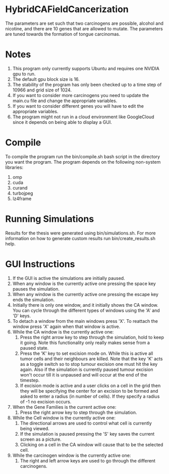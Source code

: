# HybridCAFieldCancerization

The parameters are set such that two carcinogens are possible, alcohol and nicotine, and there are 10
genes that are allowed to mutate. The parameters are tuned towards the formation
of tongue carcinomas.

# Notes
1. This program only currently supports Ubuntu and requires one NVIDIA gpu to run.
2. The default gpu block size is 16.
3. The stability of the program has only been checked up to a time step of 10966 and grid size of 1024.
4. If you want to consider more carcinogens you need to update the main.cu file and change the appropriate variables.
5. If you want to consider different genes you will have to edit the appropriate variables.
6. The program might not run in a cloud environment like GoogleCloud since it depends on being able to display a GUI.

# Compile
To compile the program run the bin/compile.sh bash script in the directory you want the program.
The program depends on the following non-system libraries:
1. omp
2. cuda
3. curand
4. turbojpeg
5. lz4frame

# Running Simulations
Results for the thesis were generated using bin/simulations.sh.
For more information on how to generate custom results run bin/create_results.sh help.

# GUI Instructions
1. If the GUI is active the simulations are initially paused.
2. When any window is the currently active one pressing the space key pauses the simulation.
3. When any window is the currently active one pressing the escape key ends the simulation.
4. Initially there is only one window, and it initially shows the CA window. You can cycle through the different types of
   windows using the 'A' and 'D' keys.
5. To detach a window from the main windows press 'X'. To reattach the window press 'X' again when that window is active.
6. While the CA window is the currently active one:
   1. Press the right arrow key to step through the simulation, hold to keep it going.
      Note this functionality only really makes sense from a paused state.
   2. Press the 'K' key to set excision mode on. While this is active all tumor cells and their neighbours are 
      killed. Note that the key 'K' acts as a toggle switch so to stop tumour excision one must hit the key again.
      Also if the simulation is currently paused tumour excision won't occur till it is unpaused and will occur at the end
      of the timestep.
   3. If excision mode is active and a user clicks on a cell in the grid then they will be specifying the center for an excision
      to be formed and asked to enter a radius (in number of cells). If they specify a radius of -1 no excision occurs.
7. When the Gene Families is the current active one:
   1. Press the right arrow key to step through the simulation.
8. While the Cell window is the currently active one:
   1. The directional arrows are used to control what cell is currently being viewed.
   2. If the simulation is paused pressing the 'S' key saves the current screen as a picture.
   3. Clicking on a cell in the CA window will cause that to be the selected cell.
9. While the carcinogen window is the currently active one:
   1. The right and left arrow keys are used to go through the different carcinogens.
